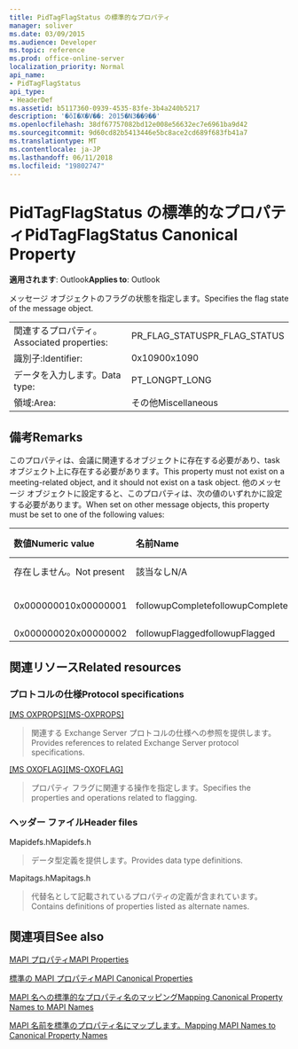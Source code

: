```yaml
---
title: PidTagFlagStatus の標準的なプロパティ
manager: soliver
ms.date: 03/09/2015
ms.audience: Developer
ms.topic: reference
ms.prod: office-online-server
localization_priority: Normal
api_name:
- PidTagFlagStatus
api_type:
- HeaderDef
ms.assetid: b5117360-0939-4535-83fe-3b4a240b5217
description: '�ŏI�X�V��: 2015�N3��9��'
ms.openlocfilehash: 38df67757082bd12e008e56632ec7e6961ba9d42
ms.sourcegitcommit: 9d60cd82b5413446e5bc8ace2cd689f683fb41a7
ms.translationtype: MT
ms.contentlocale: ja-JP
ms.lasthandoff: 06/11/2018
ms.locfileid: "19802747"
---
```

# <a name="pidtagflagstatus-canonical-property"></a><span data-ttu-id="014b1-103">PidTagFlagStatus の標準的なプロパティ</span><span class="sxs-lookup"><span data-stu-id="014b1-103">PidTagFlagStatus Canonical Property</span></span>

  
  
<span data-ttu-id="014b1-104">**適用されます**: Outlook</span><span class="sxs-lookup"><span data-stu-id="014b1-104">**Applies to**: Outlook</span></span> 
  
<span data-ttu-id="014b1-105">メッセージ オブジェクトのフラグの状態を指定します。</span><span class="sxs-lookup"><span data-stu-id="014b1-105">Specifies the flag state of the message object.</span></span>
  
|||
|:-----|:-----|
|<span data-ttu-id="014b1-106">関連するプロパティ。</span><span class="sxs-lookup"><span data-stu-id="014b1-106">Associated properties:</span></span>  <br/> |<span data-ttu-id="014b1-107">PR_FLAG_STATUS</span><span class="sxs-lookup"><span data-stu-id="014b1-107">PR_FLAG_STATUS</span></span>  <br/> |
|<span data-ttu-id="014b1-108">識別子:</span><span class="sxs-lookup"><span data-stu-id="014b1-108">Identifier:</span></span>  <br/> |<span data-ttu-id="014b1-109">0x1090</span><span class="sxs-lookup"><span data-stu-id="014b1-109">0x1090</span></span>  <br/> |
|<span data-ttu-id="014b1-110">データを入力します。</span><span class="sxs-lookup"><span data-stu-id="014b1-110">Data type:</span></span>  <br/> |<span data-ttu-id="014b1-111">PT_LONG</span><span class="sxs-lookup"><span data-stu-id="014b1-111">PT_LONG</span></span>  <br/> |
|<span data-ttu-id="014b1-112">領域:</span><span class="sxs-lookup"><span data-stu-id="014b1-112">Area:</span></span>  <br/> |<span data-ttu-id="014b1-113">その他</span><span class="sxs-lookup"><span data-stu-id="014b1-113">Miscellaneous</span></span>  <br/> |
   
## <a name="remarks"></a><span data-ttu-id="014b1-114">備考</span><span class="sxs-lookup"><span data-stu-id="014b1-114">Remarks</span></span>

<span data-ttu-id="014b1-115">このプロパティは、会議に関連するオブジェクトに存在する必要があり、task オブジェクト上に存在する必要があります。</span><span class="sxs-lookup"><span data-stu-id="014b1-115">This property must not exist on a meeting-related object, and it should not exist on a task object.</span></span> <span data-ttu-id="014b1-116">他のメッセージ オブジェクトに設定すると、このプロパティは、次の値のいずれかに設定する必要があります。</span><span class="sxs-lookup"><span data-stu-id="014b1-116">When set on other message objects, this property must be set to one of the following values:</span></span>
  
|<span data-ttu-id="014b1-117">**数値**</span><span class="sxs-lookup"><span data-stu-id="014b1-117">**Numeric value**</span></span>|<span data-ttu-id="014b1-118">**名前**</span><span class="sxs-lookup"><span data-stu-id="014b1-118">**Name**</span></span>|<span data-ttu-id="014b1-119">**説明**</span><span class="sxs-lookup"><span data-stu-id="014b1-119">**Description**</span></span>|
|:-----|:-----|:-----|
|<span data-ttu-id="014b1-120">存在しません。</span><span class="sxs-lookup"><span data-stu-id="014b1-120">Not present</span></span>  <br/> |<span data-ttu-id="014b1-121">該当なし</span><span class="sxs-lookup"><span data-stu-id="014b1-121">N/A</span></span>  <br/> |<span data-ttu-id="014b1-122">フラグなし</span><span class="sxs-lookup"><span data-stu-id="014b1-122">Unflagged</span></span>  <br/> |
|<span data-ttu-id="014b1-123">0x00000001</span><span class="sxs-lookup"><span data-stu-id="014b1-123">0x00000001</span></span>  <br/> |<span data-ttu-id="014b1-124">followupComplete</span><span class="sxs-lookup"><span data-stu-id="014b1-124">followupComplete</span></span>  <br/> |<span data-ttu-id="014b1-125">完了のフラグを設定</span><span class="sxs-lookup"><span data-stu-id="014b1-125">Flagged complete</span></span>  <br/> |
|<span data-ttu-id="014b1-126">0x00000002</span><span class="sxs-lookup"><span data-stu-id="014b1-126">0x00000002</span></span>  <br/> |<span data-ttu-id="014b1-127">followupFlagged</span><span class="sxs-lookup"><span data-stu-id="014b1-127">followupFlagged</span></span>  <br/> |<span data-ttu-id="014b1-128">Flagged</span><span class="sxs-lookup"><span data-stu-id="014b1-128">Flagged</span></span>  <br/> |
   
## <a name="related-resources"></a><span data-ttu-id="014b1-129">関連リソース</span><span class="sxs-lookup"><span data-stu-id="014b1-129">Related resources</span></span>

### <a name="protocol-specifications"></a><span data-ttu-id="014b1-130">プロトコルの仕様</span><span class="sxs-lookup"><span data-stu-id="014b1-130">Protocol specifications</span></span>

<span data-ttu-id="014b1-131">[[MS OXPROPS]](http://msdn.microsoft.com/library/f6ab1613-aefe-447d-a49c-18217230b148%28Office.15%29.aspx)</span><span class="sxs-lookup"><span data-stu-id="014b1-131">[[MS-OXPROPS]](http://msdn.microsoft.com/library/f6ab1613-aefe-447d-a49c-18217230b148%28Office.15%29.aspx)</span></span>
  
> <span data-ttu-id="014b1-132">関連する Exchange Server プロトコルの仕様への参照を提供します。</span><span class="sxs-lookup"><span data-stu-id="014b1-132">Provides references to related Exchange Server protocol specifications.</span></span>
    
<span data-ttu-id="014b1-133">[[MS OXOFLAG]](http://msdn.microsoft.com/library/f1e50be4-ed30-4c2a-b5cb-8ff3aaaf9b91%28Office.15%29.aspx)</span><span class="sxs-lookup"><span data-stu-id="014b1-133">[[MS-OXOFLAG]](http://msdn.microsoft.com/library/f1e50be4-ed30-4c2a-b5cb-8ff3aaaf9b91%28Office.15%29.aspx)</span></span>
  
> <span data-ttu-id="014b1-134">プロパティ フラグに関連する操作を指定します。</span><span class="sxs-lookup"><span data-stu-id="014b1-134">Specifies the properties and operations related to flagging.</span></span>
    
### <a name="header-files"></a><span data-ttu-id="014b1-135">ヘッダー ファイル</span><span class="sxs-lookup"><span data-stu-id="014b1-135">Header files</span></span>

<span data-ttu-id="014b1-136">Mapidefs.h</span><span class="sxs-lookup"><span data-stu-id="014b1-136">Mapidefs.h</span></span>
  
> <span data-ttu-id="014b1-137">データ型定義を提供します。</span><span class="sxs-lookup"><span data-stu-id="014b1-137">Provides data type definitions.</span></span>
    
<span data-ttu-id="014b1-138">Mapitags.h</span><span class="sxs-lookup"><span data-stu-id="014b1-138">Mapitags.h</span></span>
  
> <span data-ttu-id="014b1-139">代替名として記載されているプロパティの定義が含まれています。</span><span class="sxs-lookup"><span data-stu-id="014b1-139">Contains definitions of properties listed as alternate names.</span></span>
    
## <a name="see-also"></a><span data-ttu-id="014b1-140">関連項目</span><span class="sxs-lookup"><span data-stu-id="014b1-140">See also</span></span>



[<span data-ttu-id="014b1-141">MAPI プロパティ</span><span class="sxs-lookup"><span data-stu-id="014b1-141">MAPI Properties</span></span>](mapi-properties.md)
  
[<span data-ttu-id="014b1-142">標準の MAPI プロパティ</span><span class="sxs-lookup"><span data-stu-id="014b1-142">MAPI Canonical Properties</span></span>](mapi-canonical-properties.md)
  
[<span data-ttu-id="014b1-143">MAPI 名への標準的なプロパティ名のマッピング</span><span class="sxs-lookup"><span data-stu-id="014b1-143">Mapping Canonical Property Names to MAPI Names</span></span>](mapping-canonical-property-names-to-mapi-names.md)
  
[<span data-ttu-id="014b1-144">MAPI 名前を標準のプロパティ名にマップします。</span><span class="sxs-lookup"><span data-stu-id="014b1-144">Mapping MAPI Names to Canonical Property Names</span></span>](mapping-mapi-names-to-canonical-property-names.md)

